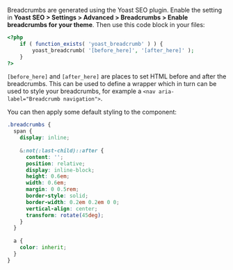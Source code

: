 Breadcrumbs are generated using the Yoast SEO plugin. Enable the setting in **Yoast SEO > Settings > Advanced > Breadcrumbs > Enable breadcrumbs for your theme**. Then use this code block in your files:

```php
<?php  
    if ( function_exists( 'yoast_breadcrumb' ) ) {  
        yoast_breadcrumb( '[before_here]', '[after_here]' );  
    }  
?>
```

`[before_here]` and `[after_here]` are places to set HTML before and after the breadcrumbs. This can be used to define a wrapper which in turn can be used to style your breadcrumbs, for example a `<nav aria-label="Breadcrumb navigation">`.

You can then apply some default styling to the component:

```scss
.breadcrumbs {  
  span {  
    display: inline;  
  
    &:not(:last-child)::after {  
      content: '';  
      position: relative;  
      display: inline-block;  
      height: 0.6em;  
      width: 0.6em;  
      margin: 0 0.5rem;  
      border-style: solid;  
      border-width: 0.2em 0.2em 0 0;  
      vertical-align: center;  
      transform: rotate(45deg);  
    }  
  }  
  
  a {  
    color: inherit;  
  }  
}
```
